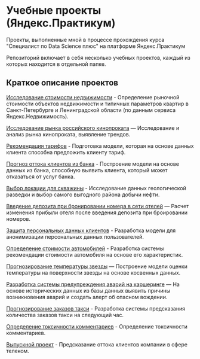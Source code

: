 # Учебные проекты (Яндекс.Практикум)

Проекты, выполненные мной в процессе прохождения курса "Специалист по Data Science плюс" на платформе Яндекс.Практикум

Репозиторий включает в себя несколько учебных проектов, каждый из которых находится в отдельной папке. 

## Краткое описание проектов

[Исследование стоимости недвижимости](https://github.com/ivanovVladimir1/YandexPrakticum_studies/tree/main/Estate) - Определение рыночной стоимости объектов недвижимости и типичных параметров квартир в Санкт-Петербурге и Ленинградской области (по данным сервиса Яндекс.Недвижимость).

[Исследование рынка российского кинопроката](https://github.com/ivanovVladimir1/YandexPrakticum_studies/tree/main/Movies) — Исследование и анализ рынка кинопроката, выявление трендов.

[Рекомендация тарифов](https://github.com/ivanovVladimir1/YandexPrakticum_studies/tree/main/Tarifs) - Подготовка модели, которая на основе данных клиента способна предложить клиенту тариф.

[Прогноз оттока клиентов из банка](https://github.com/ivanovVladimir1/YandexPrakticum_studies/tree/main/Bank_clients) - Построение модели на основе данных из банка, способную выявить клиента, который может отказаться от услуг банка.

[Выбор локации для скважины](https://github.com/ivanovVladimir1/YandexPrakticum_studies/tree/main/Oil_wells) - Исследование данных геологической разведки и выбор самого выгодного района добычи нефти.

[Введение депозита при бронировании номера в сети отелей](https://github.com/ivanovVladimir1/YandexPrakticum_studies/tree/main/Hotel_booking) — Расчет изменения прибыли отеля после введения депозита при броировании номеров.

[Защита персональных данных клиентов](https://github.com/ivanovVladimir1/YandexPrakticum_studies/tree/main/Personal_data) - Разработка модели для анонимизации персональных данных пользователей.

[Определение стоимости автомобилей](https://github.com/ivanovVladimir1/YandexPrakticum_studies/tree/main/Car_price_prediction) - Разработка системы рекомендации стоимости автомобиля на основе его характеристик.

[Прогнозирование температуры звезды](https://github.com/ivanovVladimir1/YandexPrakticum_studies/tree/main/Star_temperature) — Построение модели оценки температуры на поверхности звезды на основе косвенных данных.

[Разработка системы предупреждения аварий на каршеринге](https://github.com/ivanovVladimir1/YandexPrakticum_studies/tree/main/Road_accidents) — На основе исторических данных из базы данных выявить причины возникновения аварий и создать алерт об опасном вождении.

[Прогнозирование заказов такси]() - Разработка системы предсказания количества заказов такси на следующий час.

[Определение токсичности комментариев]() - Определение токсичности комментариев.

[Выпускной проект]() - Предсказание оттока клиентов компании в сфере телеком.
